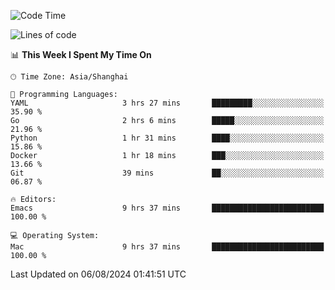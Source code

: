 <!--START_SECTION:waka-->
![Code Time](http://img.shields.io/badge/Code%20Time-2%2C113%20hrs%2010%20mins-blue)

![Lines of code](https://img.shields.io/badge/From%20Hello%20World%20I%27ve%20Written-308.0%20thousand%20lines%20of%20code-blue)

📊 **This Week I Spent My Time On** 

```text
🕑︎ Time Zone: Asia/Shanghai

💬 Programming Languages: 
YAML                     3 hrs 27 mins       █████████░░░░░░░░░░░░░░░░   35.90 % 
Go                       2 hrs 6 mins        █████░░░░░░░░░░░░░░░░░░░░   21.96 % 
Python                   1 hr 31 mins        ████░░░░░░░░░░░░░░░░░░░░░   15.86 % 
Docker                   1 hr 18 mins        ███░░░░░░░░░░░░░░░░░░░░░░   13.66 % 
Git                      39 mins             ██░░░░░░░░░░░░░░░░░░░░░░░   06.87 % 

🔥 Editors: 
Emacs                    9 hrs 37 mins       █████████████████████████   100.00 % 

💻 Operating System: 
Mac                      9 hrs 37 mins       █████████████████████████   100.00 % 
```


 Last Updated on 06/08/2024 01:41:51 UTC
<!--END_SECTION:waka-->
